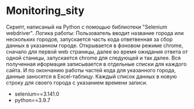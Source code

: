 # Monitoring_sity
Скрипт, написаный на Python с помощью библиотеки "Selenium webdriver".
Логика работы:
Пользователь вводит название города или нескольких городов, запускается часть кода ответвенная за сбор данных в указанном городе.
Открывается в фоновом режиме chrome, сначало для первой web страницы, далее во время ожидания ответа от одной станицы, запускается chrome для следующей и так далее.
Вся полученная иформация записывается в отдельные списки для каждого сайта. И по окончанию работы частей кода для указанного города, данные заносятся в Excel-таблицу.
Каждый список данных в новую строку для своего города с указанием времени записи.
- selenium==3.141.0
- python==3.9.7
